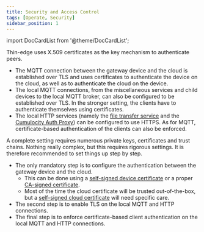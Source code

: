 ```yaml
---
title: Security and Access Control
tags: [Operate, Security]
sidebar_position: 1
---
```


import DocCardList from '@theme/DocCardList';

Thin-edge uses X.509 certificates as the key mechanism to authenticate peers.
- The MQTT connection between the gateway device and the cloud is established over TLS
  and uses certificates to authenticate the device on the cloud, as well as to authenticate the cloud on the device.
- The local MQTT connections, from the miscellaneous services and child devices to the local MQTT broker,
  can also be configured to be established over TLS. In the stronger setting, the clients have to authenticate themselves using certificates.
- The local HTTP services (namely the [file transfer service](../../references/tedge-file-transfer-service.md) and the [Cumulocity Auth Proxy](../../references/tedge-cumulocity-proxy.md))
  can be configured to use HTTPS. As for MQTT, certificate-based authentication of the clients can also be enforced.

A complete setting requires numerous private keys, certificates and trust chains.
Nothing really complex, but this requires rigorous settings.
It is therefore recommended to set things up step by step.
- The only mandatory step is to configure the authentication between the gateway device and the cloud.
  - This can be done using a [self-signed device certificate](registration.md) or a proper [CA-signed certificate](device-certificate.md).
  - Most of the time the cloud certificate will be trusted out-of-the-box,
    but a [self-signed cloud certificate](add_self_signed_trusted.md) will need specific care.
- The second step is to enable TLS on the local MQTT and HTTP connections.
- The final step is to enforce certificate-based client authentication on the local MQTT and HTTP connections.

<DocCardList />
